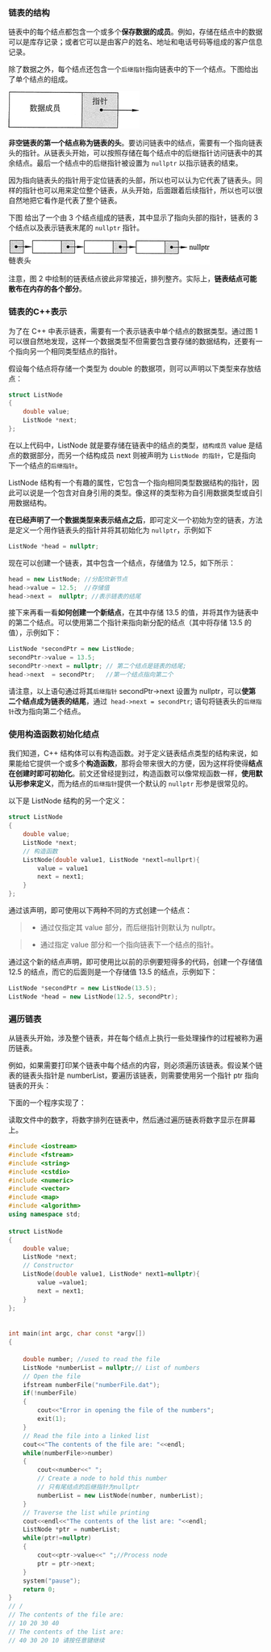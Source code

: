 ### 链表的结构
链表中的每个结点都包含一个或多个**保存数据的成员**。例如，存储在结点中的数据可以是库存记录；或者它可以是由客户的姓名、地址和电话号码等组成的客户信息记录。

除了数据之外，每个结点还包含一个`后继指针`指向链表中的下一个结点。下图给出了单个结点的组成。

![](./images/single_node.gif)

**非空链表的第一个结点称为链表的头**。要访问链表中的结点，需要有一个指向链表头的指针。从链表头开始，可以按照存储在每个结点中的后继指针访问链表中的其余结点。最后一个结点中的后继指针被设置为 `nullptr` 以指示链表的结束。

因为指向链表头的指针用于定位链表的头部，所以也可以认为它代表了链表头。同样的指针也可以用来定位整个链表，从头开始，后面跟着后续指针，所以也可以很自然地把它看作是代表了整个链表。

下图 给出了一个由 3 个结点组成的链表，其中显示了指向头部的指针，链表的 3 个结点以及表示链表末尾的 `nullptr` 指针。

![](./images/linked_list_struct.gif)

注意，图 2 中绘制的链表结点彼此非常接近，排列整齐。实际上，**链表结点可能散布在内存的各个部分**。


### 链表的C++表示

为了在 C++ 中表示链表，需要有一个表示链表中单个结点的数据类型。通过图 1 可以很自然地发现，这样一个数据类型不但需要包含要存储的数据结构，还要有一个指向另一个相同类型结点的指针。

假设每个结点将存储一个类型为 double 的数据项，则可以声明以下类型来存放结点：
```cpp
struct ListNode
{
    double value;
    ListNode *next;
};
```
在以上代码中，ListNode 就是要存储在链表中的结点的类型，`结构成员` value 是结点的数据部分，而另一个结构成员 next 则被声明为 `ListNode 的指针`，它是指向下一个结点的`后继指针`。

ListNode 结构有一个有趣的属性，它包含一个指向相同类型数据结构的指针，因此可以说是一个包含对自身引用的类型。像这样的类型称为自引用数据类型或自引用数据结构。

**在已经声明了一个数据类型来表示结点之后**，即可定义一个初始为空的链表，方法是定义一个用作链表头的指针并将其初始化为 `nullptr`，示例如下
```cpp
ListNode *head = nullptr;
```

现在可以创建一个链表，其中包含一个结点，存储值为 12.5，如下所示：

```cpp
head = new ListNode; //分配欣新节点
head->value = 12.5;  //存储值
head->next =  nullptr; //表示链表的结尾
```

接下来再看一看**如何创建一个新结点**，在其中存储 13.5 的值，并将其作为链表中的第二个结点。可以使用第二个指针来指向新分配的结点（其中将存储 13.5 的值），示例如下：
```cpp
ListNode *secondPtr = new ListNode;
secondPtr->value = 13.5;
secondPtr->next = nullptr; // 第二个结点是链表的结尾;
head->next  = secondPtr;   //第一个结点指向第二个
```
请注意，以上语句通过将其`后继指针` secondPtr->next 设置为 nullptr，可以**使第二个结点成为链表的结尾**，通过` head->next = secondPtr`; 语句将链表头的`后继指针`改为指向第二个结点。


### 使用构造函数初始化结点


我们知道，C++ 结构体可以有构造函数。对于定义链表结点类型的结构来说，如果能给它提供一个或多个**构造函数**，那将会带来很大的方便，因为这样将使得**结点在创建时即可初始化**。前文还曾经提到过，构造函数可以像常规函数一样，**使用默认形参来定义**，而为结点的`后继指针`提供一个默认的 `nullptr` 形参是很常见的。

以下是 ListNode 结构的另一个定义：
```cpp
struct ListNode 
{
    double value;
    ListNode *next;
    // 构造函数
    ListNode(double value1, ListNode *nextl=nullprt){
        value = value1
        next = next1;
    }
};
```
通过该声明，即可使用以下两种不同的方式创建一个结点：

>* 通过仅指定其 value 部分，而后继指针则默认为 nullptr。

>* 通过指定 value 部分和一个指向链表下一个结点的指针。

通过这个新的结点声明，即可使用比以前的示例要短得多的代码，创建一个存储值 12.5 的结点，而它的后面则是一个存储值 13.5 的结点，示例如下：
```cpp
ListNode *secondPtr = new ListNode(13.5);
ListNode *head = new ListNode(12.5, secondPtr);
```

### 遍历链表
从链表头开始，涉及整个链表，并在每个结点上执行一些处理操作的过程被称为遍历链表。

例如，如果需要打印某个链表中每个结点的内容，则必须遍历该链表。假设某个链表的链表头指针是 numberList，要遍历该链表，则需要使用另一个指针 ptr 指向链表的开头：

下面的一个程序实现了：

读取文件中的数字，将数字排列在链表中，然后通过遍历链表将数字显示在屏幕上。
```cpp
#include <iostream>
#include <fstream>
#include <string>
#include <cstdio>
#include <numeric>
#include <vector>
#include <map>
#include <algorithm>
using namespace std;

struct ListNode
{
    double value;
    ListNode *next;
    // Constructor
    ListNode(double value1, ListNode* next1=nullptr){
        value =value1;
        next = next1;
    }
};


int main(int argc, char const *argv[])
{
    
    double number; //used to read the file
    ListNode *numberList = nullptr;// List of numbers
    // Open the file
    ifstream numberFile("numberFile.dat");
    if(!numberFile)
    {
        cout<<"Error in opening the file of the numbers";
        exit(1);
    }
    // Read the file into a linked list
    cout<<"The contents of the file are: "<<endl;
    while(numberFile>>number)
    {
        cout<<number<<" ";
        // Create a node to hold this number
        // 只有尾结点的后继指针为nullptr
        numberList = new ListNode(number, numberList);
    }
    // Traverse the list while printing
    cout<<endl<<"The contents of the list are: "<<endl;
    ListNode *ptr = numberList;
    while(ptr!=nullptr)
    {
        cout<<ptr->value<<" ";//Process node
        ptr = ptr->next;
    }
    system("pause");
    return 0;
}
// /
// The contents of the file are:
// 10 20 30 40
// The contents of the list are:
// 40 30 20 10 请按任意键继续
```


